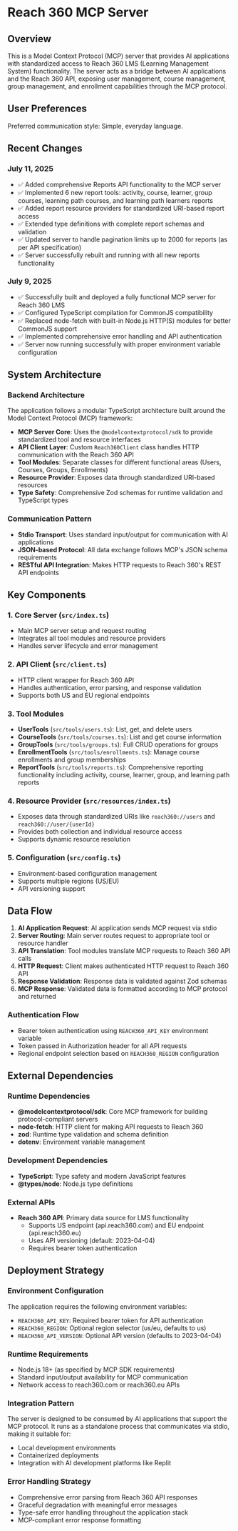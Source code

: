 # Reach 360 MCP Server

## Overview

This is a Model Context Protocol (MCP) server that provides AI applications with standardized access to Reach 360 LMS (Learning Management System) functionality. The server acts as a bridge between AI applications and the Reach 360 API, exposing user management, course management, group management, and enrollment capabilities through the MCP protocol.

## User Preferences

Preferred communication style: Simple, everyday language.

## Recent Changes

### July 11, 2025
- ✅ Added comprehensive Reports API functionality to the MCP server
- ✅ Implemented 6 new report tools: activity, course, learner, group courses, learning path courses, and learning path learners reports
- ✅ Added report resource providers for standardized URI-based report access
- ✅ Extended type definitions with complete report schemas and validation
- ✅ Updated server to handle pagination limits up to 2000 for reports (as per API specification)
- ✅ Server successfully rebuilt and running with all new reports functionality

### July 9, 2025
- ✅ Successfully built and deployed a fully functional MCP server for Reach 360 LMS
- ✅ Configured TypeScript compilation for CommonJS compatibility
- ✅ Replaced node-fetch with built-in Node.js HTTP(S) modules for better CommonJS support
- ✅ Implemented comprehensive error handling and API authentication
- ✅ Server now running successfully with proper environment variable configuration

## System Architecture

### Backend Architecture
The application follows a modular TypeScript architecture built around the Model Context Protocol (MCP) framework:

- **MCP Server Core**: Uses the `@modelcontextprotocol/sdk` to provide standardized tool and resource interfaces
- **API Client Layer**: Custom `Reach360Client` class handles HTTP communication with the Reach 360 API
- **Tool Modules**: Separate classes for different functional areas (Users, Courses, Groups, Enrollments)
- **Resource Provider**: Exposes data through standardized URI-based resources
- **Type Safety**: Comprehensive Zod schemas for runtime validation and TypeScript types

### Communication Pattern
- **Stdio Transport**: Uses standard input/output for communication with AI applications
- **JSON-based Protocol**: All data exchange follows MCP's JSON schema requirements
- **RESTful API Integration**: Makes HTTP requests to Reach 360's REST API endpoints

## Key Components

### 1. Core Server (`src/index.ts`)
- Main MCP server setup and request routing
- Integrates all tool modules and resource providers
- Handles server lifecycle and error management

### 2. API Client (`src/client.ts`)
- HTTP client wrapper for Reach 360 API
- Handles authentication, error parsing, and response validation
- Supports both US and EU regional endpoints

### 3. Tool Modules
- **UserTools** (`src/tools/users.ts`): List, get, and delete users
- **CourseTools** (`src/tools/courses.ts`): List and get course information
- **GroupTools** (`src/tools/groups.ts`): Full CRUD operations for groups
- **EnrollmentTools** (`src/tools/enrollments.ts`): Manage course enrollments and group memberships
- **ReportTools** (`src/tools/reports.ts`): Comprehensive reporting functionality including activity, course, learner, group, and learning path reports

### 4. Resource Provider (`src/resources/index.ts`)
- Exposes data through standardized URIs like `reach360://users` and `reach360://user/{userId}`
- Provides both collection and individual resource access
- Supports dynamic resource resolution

### 5. Configuration (`src/config.ts`)
- Environment-based configuration management
- Supports multiple regions (US/EU)
- API versioning support

## Data Flow

1. **AI Application Request**: AI application sends MCP request via stdio
2. **Server Routing**: Main server routes request to appropriate tool or resource handler
3. **API Translation**: Tool modules translate MCP requests to Reach 360 API calls
4. **HTTP Request**: Client makes authenticated HTTP request to Reach 360 API
5. **Response Validation**: Response data is validated against Zod schemas
6. **MCP Response**: Validated data is formatted according to MCP protocol and returned

### Authentication Flow
- Bearer token authentication using `REACH360_API_KEY` environment variable
- Token passed in Authorization header for all API requests
- Regional endpoint selection based on `REACH360_REGION` configuration

## External Dependencies

### Runtime Dependencies
- **@modelcontextprotocol/sdk**: Core MCP framework for building protocol-compliant servers
- **node-fetch**: HTTP client for making API requests to Reach 360
- **zod**: Runtime type validation and schema definition
- **dotenv**: Environment variable management

### Development Dependencies
- **TypeScript**: Type safety and modern JavaScript features
- **@types/node**: Node.js type definitions

### External APIs
- **Reach 360 API**: Primary data source for LMS functionality
  - Supports US endpoint (api.reach360.com) and EU endpoint (api.reach360.eu)
  - Uses API versioning (default: 2023-04-04)
  - Requires bearer token authentication

## Deployment Strategy

### Environment Configuration
The application requires the following environment variables:
- `REACH360_API_KEY`: Required bearer token for API authentication
- `REACH360_REGION`: Optional region selector (us/eu, defaults to us)
- `REACH360_API_VERSION`: Optional API version (defaults to 2023-04-04)

### Runtime Requirements
- Node.js 18+ (as specified by MCP SDK requirements)
- Standard input/output availability for MCP communication
- Network access to reach360.com or reach360.eu APIs

### Integration Pattern
The server is designed to be consumed by AI applications that support the MCP protocol. It runs as a standalone process that communicates via stdio, making it suitable for:
- Local development environments
- Containerized deployments
- Integration with AI development platforms like Replit

### Error Handling Strategy
- Comprehensive error parsing from Reach 360 API responses
- Graceful degradation with meaningful error messages
- Type-safe error handling throughout the application stack
- MCP-compliant error response formatting